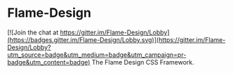 # Flame-Design

[![Join the chat at https://gitter.im/Flame-Design/Lobby](https://badges.gitter.im/Flame-Design/Lobby.svg)](https://gitter.im/Flame-Design/Lobby?utm_source=badge&utm_medium=badge&utm_campaign=pr-badge&utm_content=badge)
The Flame Design CSS Framework.
